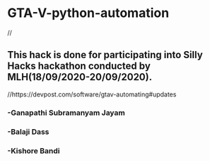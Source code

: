 <h1> GTA-V-python-automation</h1>
//<h2>This hack is done for participating into Silly Hacks hackathon conducted by MLH(18/09/2020-20/09/2020).</h2>
//https://devpost.com/software/gtav-automating#updates
<h3>-Ganapathi Subramanyam Jayam</h3>
<h3>-Balaji Dass</h3>
<h3>-Kishore Bandi</h3>
